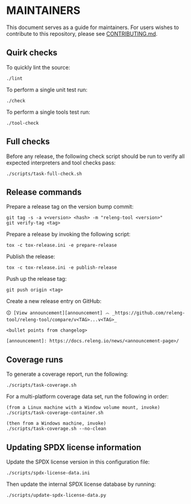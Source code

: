 # MAINTAINERS

This document serves as a guide for maintainers. For users wishes to contribute
to this repository, please see [CONTRIBUTING.md](CONTRIBUTING.md).

## Quirk checks

To quickly lint the source:

```
./lint
```

To perform a single unit test run:

```
./check
```

To perform a single tools test run:

```
./tool-check
```

## Full checks

Before any release, the following check script should be run to verify all
expected interpreters and tool checks pass:

```
./scripts/task-full-check.sh
```

## Release commands

Prepare a release tag on the version bump commit:

```shell-session
git tag -s -a v<version> <hash> -m "releng-tool <version>"
git verify-tag <tag>
```

Prepare a release by invoking the following script:

```shell-session
tox -c tox-release.ini -e prepare-release
```

Publish the release:

```shell-session
tox -c tox-release.ini -e publish-release
```

Push up the release tag:

```shell-session
git push origin <tag>
```

Create a new release entry on GitHub:

```
🛈 [View announcement][announcement] ෴ _https://github.com/releng-tool/releng-tool/compare/v<TAG>...v<TAG>_

<bullet points from changelog>

[announcement]: https://docs.releng.io/news/<announcement-page>/
```

## Coverage runs

To generate a coverage report, run the following:

```
./scripts/task-coverage.sh
```

For a multi-platform coverage data set, run the following in order:

```
(from a Linux machine with a Window volume mount, invoke)
./scripts/task-coverage-container.sh

(then from a Windows machine, invoke)
./scripts/task-coverage.sh --no-clean
```

## Updating SPDX license information

Update the SPDX license version in this configuration file:

```
./scripts/spdx-license-data.ini
```

Then update the internal SPDX license database by running:

```
./scripts/update-spdx-license-data.py
```

